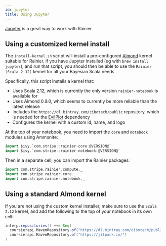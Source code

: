 ```yaml
---
id: jupyter
title: Using Jupyter
---
```


[Jupyter](https://jupyter.org/) is a great way to work with Rainier. 

## Using a customized kernel install

The `install-kernel.sh` script will install a pre-configured [Almond](http://almond.sh) kernel suitable for Rainier. If you have Jupyter installed (eg with `brew install jupyter`), and run that script, you should then be able to use the `Rainier (Scala 2.12)` kernel for all your Bayesian Scala needs.

Specifically, this script installs a kernel that:

* Uses Scala 2.12, which is currently the only version `rainier-notebook` is available for
* Uses Almond 0.9.0, which seems to currently be more reliable than the latest release
* Includes the `https://dl.bintray.com/cibotech/public` repository, which is needed for the [EvilPlot](https://cibotech.github.io/evilplot/) dependency
* Configures the kernel with a custom id, name, and logo

At the top of your notebook, you need to import the `core` and `notebook` modules using Ammonite:

```scala
import $ivy.`com.stripe::rainier-core:@VERSION@`
import $ivy.`com.stripe::rainier-notebook:@VERSION@`
```

Then in a separate cell, you can import the Rainier packages:

```scala
import com.stripe.rainier.compute._
import com.stripe.rainier.core._
import com.stripe.rainier.notebook._
```

## Using a standard Almond kernel

If you are not using the custom kernel installer, make sure to use the `Scala 2.12` kernel, and add the following to the top of your notebook in its own cell:

```scala
interp.repositories() ++= Seq(
  coursierapi.MavenRepository.of("https://dl.bintray.com/cibotech/public"),
  coursierapi.MavenRepository.of("https://jitpack.io/")
)
```